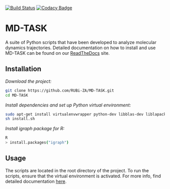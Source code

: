[![Build Status](https://travis-ci.org/RUBi-ZA/MD-TASK.svg?branch=master)](https://travis-ci.org/RUBi-ZA/MD-TASK)
[![Codacy Badge](https://api.codacy.com/project/badge/Grade/f81d8d8016094467a836dd3ef1c42908)](https://www.codacy.com/app/davidbrownza/MD-TASK?utm_source=github.com&amp;utm_medium=referral&amp;utm_content=RUBi-ZA/MD-TASK&amp;utm_campaign=Badge_Grade)

# MD-TASK

A suite of Python scripts that have been developed to analyze molecular dynamics trajectories. Detailed documentation on how to install and use MD-TASK can be found on our [ReadTheDocs](http://md-task.readthedocs.io/en/latest/index.html) site.

## Installation

*Download the project:*
```bash
git clone https://github.com/RUBi-ZA/MD-TASK.git
cd MD-TASK
```
*Install dependencies and set up Python virtual environment:*
```bash
sudo apt-get install virtualenvwrapper python-dev libblas-dev liblapack-dev libatlas-base-dev gfortran libpng-dev libfreetype6-dev python-tk r-base
sh install.sh
```
*Install igraph package for R:*
```bash
R
> install.packages("igraph")
```

## Usage

The scripts are located in the root directory of the project. To run the scripts, ensure that the virtual environment is activated. For more info, find detailed documentation [here](http://md-task.readthedocs.io/en/latest/index.html). 

